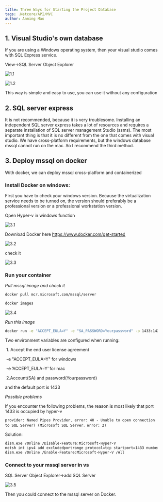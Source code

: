 ```yaml
---
title: Three Ways for Starting the Project Database
tags: .Netcore/API/MVC
author: Anning Mao
---
```


## 1. Visual Studio's own database

If you are using a Windows operating system, then your visual studio comes with SQL Express service. 

View->SQL Server Object Explorer

![1.1](https://github.com/AnningMao/MarkDownImage/raw/main/.net%20note/4.Deploy%20mssql%20On%20Docker/1.1.png)

![1.2](https://github.com/AnningMao/MarkDownImage/raw/main/.net%20note/4.Deploy%20mssql%20On%20Docker/1.2.png)

This way is simple and easy to use, you can use it without any configuration

## 2. SQL server express

It is not recommended, because it is very troublesome. Installing an independent SQL server express takes a lot of resources and requires a separate installation of SQL server management Studio (ssms). The most important thing is that it is no different from the one that comes with visual studio. We have cross-platform requirements, but the windows database mssql cannot run on the mac. So I recommend the third method.

## 3. Deploy mssql on docker

With docker, we can deploy mssql cross-platform and containerized

### Install Docker on windows:

First you have to check your windows version. Because the virtualization service needs to be turned on, the version should preferably be a professional version or a professional workstation version.

Open Hyper-v in windows function

![3.1](https://github.com/AnningMao/MarkDownImage/raw/main/.net%20note/4.Deploy%20mssql%20On%20Docker/3.1.png)



Download Docker here https://www.docker.com/get-started

![3.2](https://github.com/AnningMao/MarkDownImage/raw/main/.net%20note/4.Deploy%20mssql%20On%20Docker/3.2.png)



check it

![3.3](https://github.com/AnningMao/MarkDownImage/raw/main/.net%20note/4.Deploy%20mssql%20On%20Docker/3.3.png)



### Run your container

*Pull mssql image and check it*

``` bash
docker pull mcr.microsoft.com/mssql/server
```

``` bash
docker images
```

![3.4](https://github.com/AnningMao/MarkDownImage/raw/main/.net%20note/4.Deploy%20mssql%20On%20Docker/3.4.png)



*Run this image*

``` bash
docker run -e "ACCEPT_EULA=Y" -e "SA_PASSWORD=Yourpassword" -p 1433:1433 -d mcr.microsoft.com/mssql/server
```

Two environment variables are configured when running:

​	1. Accept the end user license agreement

​		-e "ACCEPT_EULA=Y" for windows

​		-e ’ACCEPT_EULA=Y‘ for mac

​	2.Account(SA) and password(Yourpassword) 

and the default port is 1433



*Possible problems*

If you encounter the following problems, the reason is most likely that port 1433 is occupied by hyper-v

`provider: Named Pipes Provider, error: 40 - Unable to open connection to SQL Server) (Microsoft SQL Server，error: 2)`

Solution:

``` bash
dism.exe /Online /Disable-Feature:Microsoft-Hyper-V
netsh int ipv4 add excludedportrange protocol=tcp startport=1433 numberofports=1
dism.exe /Online /Enable-Feature:Microsoft-Hyper-V /All
```



### Connect to your mssql server in vs

SQL Server Object Explorer->add SQL Server

![3.5](https://github.com/AnningMao/MarkDownImage/raw/main/.net%20note/4.Deploy%20mssql%20On%20Docker/3.5.png)

Then you could connect to the mssql server on Docker.

